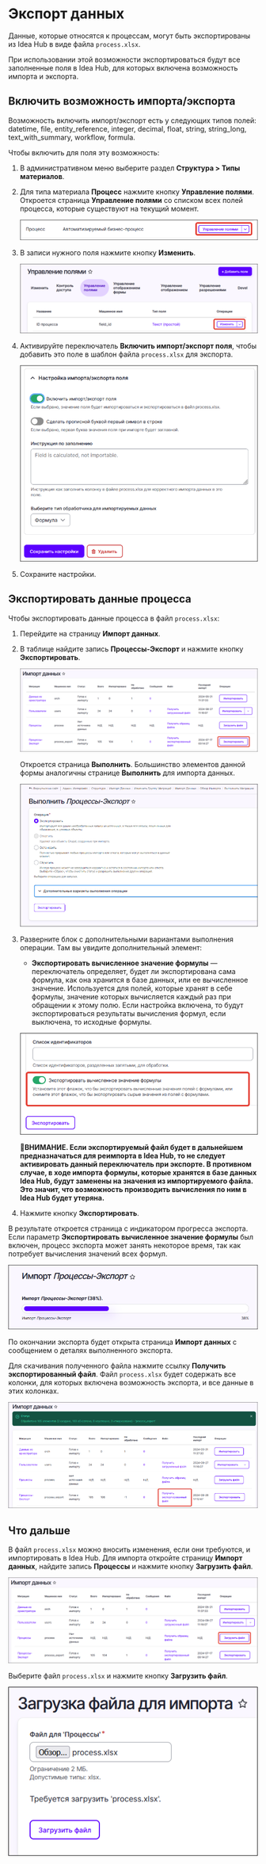# Экспорт данных

Данные, которые относятся к процессам, могут быть экспортированы из Idea Hub в виде файла `process.xlsx`. 

При использовании этой возможности экспортироваться будут все заполненные поля в Idea Hub, для которых включена возможность импорта и экспорта.

## Включить возможность импорта/экспорта

Возможность включить импорт/экспорт есть у следующих типов полей: datetime, file, entity_reference, integer, decimal, float, string, string_long, text_with_summary, workflow, formula.

Чтобы включить для поля эту возможность:
1. В административном меню выберите раздел **Структура > Типы материалов**.
1. Для типа материала **Процесс** нажмите кнопку **Управление полями**. Откроется страница **Управление полями** со списком всех полей процесса, которые существуют на текущий момент. 

   ![Управление полями процесса](<../../.gitbook/assets1/idea-hub/control-fields.png>)

1. В записи нужного поля нажмите кнопку **Изменить**.

   ![Кнопка Изменить](<../../.gitbook/assets1/idea-hub/change-field.png>)

1. Активируйте переключатель **Включить импорт/экспорт поля**, чтобы добавить это поле в шаблон файла `process.xlsx` для экспорта.

   ![Настройка импорта/экспорта поля](<../../.gitbook/assets1/idea-hub/change-field-form-2.png>)

1. Сохраните настройки.

## Экспортировать данные процесса

Чтобы экспортировать данные процесса в файл `process.xlsx`:
1. Перейдите на страницу **Импорт данных**.
1. В таблице найдите запись **Процессы-Экспорт** и нажмите кнопку **Экспортировать**.

   ![Кнопка Экспортировать](<../../.gitbook/assets1/idea-hub/export-process-button.png>)  

   Откроется страница **Выполнить**. Большинство элементов данной формы аналогичны странице **Выполнить** для импорта данных.

   ![](../../.gitbook/assets1/idea-hub/IdeaHub-ExportPage.png)

1. Разверните блок с дополнительными вариантами выполнения операции. Там вы увидите дополнительный элемент:
    * **Экспортировать вычисленное значение формулы** — переключатель определяет, будет ли экспортирована сама формула, как она хранится в базе данных, или ее вычисленное значение. Используется для полей, которые хранят в себе формулы, значение которых вычисляется каждый раз при обращении к этому полю. Если настройка включена, то будут экспортироваться результаты вычисления формул, если выключена, то исходные формулы. 

   ![](../../.gitbook/assets1/idea-hub/export-form.png)

    :large_orange_diamond:**ВНИМАНИЕ. Если экспортируемый файл будет в дальнейшем предназначаться для реимпорта в Idea Hub, то не следует активировать данный переключатель при экспорте. В противном случае, в ходе импорта формулы, которые хранятся в базе данных Idea Hub, будут заменены на значения из импортируемого файла. Это значит, что возможность производить вычисления по ним в Idea Hub будет утеряна.**

1. Нажмите кнопку **Экспортировать**.
  
В результате откроется страница с индикатором прогресса экспорта. Если параметр **Экспортировать вычисленное значение формулы** был включен, процесс экспорта может занять некоторое время, так как потребует вычисления значений всех формул.

![Кнопка Экспортировать](<../../.gitbook/assets1/idea-hub/export-indicator.png>)  

По окончании экспорта будет открыта страница **Импорт данных** с сообщением о деталях выполненного экспорта.

Для скачивания полученного файла нажмите ссылку **Получить экспортированный файл**. Файл `process.xlsx` будет содержать все колонки, для которых включена возможность экспорта, и все данные в этих колонках.

![Получить экспортированный файл](<../../.gitbook/assets1/idea-hub/export-finished-message.png>)  

## Что дальше

В файл `process.xlsx` можно вносить изменения, если они требуются, и импортировать в Idea Hub. Для импорта откройте страницу **Импорт данных**, найдите запись **Процессы** и нажмите кнопку **Загрузить файл**.

![Кнопка Загрузить файл](<../../.gitbook/assets1/idea-hub/load-process-file.png>)  

Выберите файл `process.xlsx` и нажмите кнопку **Загрузить файл**.

![Кнопка Экспортировать](<../../.gitbook/assets1/idea-hub/load-exported-file-form.png>)   

